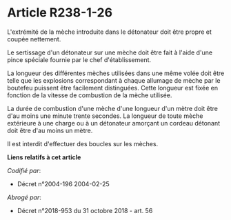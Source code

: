 # Article R238-1-26

L'extrémité de la mèche introduite dans le détonateur doit être propre et coupée nettement.

Le sertissage d'un détonateur sur une mèche doit être fait à l'aide d'une pince spéciale fournie par le chef d'établissement.

La longueur des différentes mèches utilisées dans une même volée doit être telle que les explosions correspondant à chaque
allumage de mèche par le boutefeu puissent être facilement distinguées. Cette longueur est fixée en fonction de la vitesse de
combustion de la mèche utilisée.

La durée de combustion d'une mèche d'une longueur d'un mètre doit être d'au moins une minute trente secondes. La longueur de
toute mèche extérieure à une charge ou à un détonateur amorçant un cordeau détonant doit être d'au moins un mètre.

Il est interdit d'effectuer des boucles sur les mèches.

**Liens relatifs à cet article**

_Codifié par_:

  - Décret n°2004-196 2004-02-25

_Abrogé par_:

  - Décret n°2018-953 du 31 octobre 2018 - art. 56
